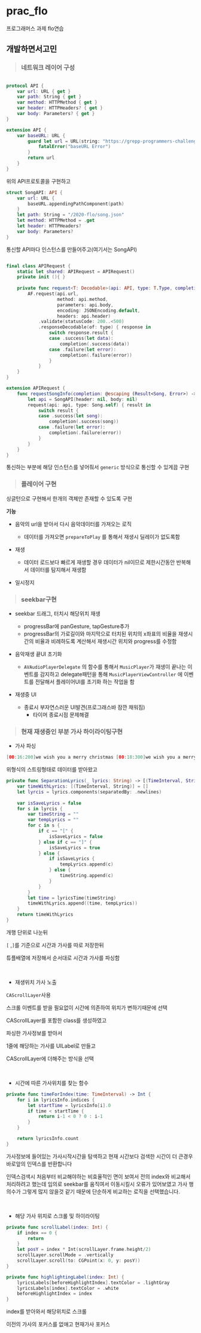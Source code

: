 # prac_flo
프로그래머스 과제 flo연습



## 개발하면서고민

> ### 네트워크 레이어 구성

``` swift

protocol API {
    var url: URL { get }
    var path: String { get }
    var method: HTTPMethod { get }
    var header: HTTPHeaders? { get }
    var body: Parameters? { get }
}

extension API {
    var baseURL: URL {
        guard let url = URL(string: "https://grepp-programmers-challenges.s3.ap-northeast-2.amazonaws.com") else {
            fatalError("baseURL Error")
        }
        return url
    }
}
```

위의 API프로토콜을 구현하고

``` swift
struct SongAPI: API {
    var url: URL {
        baseURL.appendingPathComponent(path)
    }
    let path: String = "/2020-flo/song.json"
    let method: HTTPMethod = .get
    let header: HTTPHeaders?
    var body: Parameters?
}
```

통신할 API마다 인스턴스를 만들어주고(여기서는 SongAPI)

```swift

final class APIRequest {
    static let shared: APIRequest = APIRequest()
    private init (){ }
  
    private func request<T: Decodable>(api: API, type: T.Type, completion: @escaping (Result<T, Error>) -> Void) {
        AF.request(api.url,
                   method: api.method,
                   parameters: api.body,
                   encoding: JSONEncoding.default,
                   headers: api.header)
            .validate(statusCode: 200..<500)
            .responseDecodable(of: type) { response in
                switch response.result {
                case .success(let data):
                    completion(.success(data))
                case .failure(let error):
                    completion(.failure(error))
                }
            }
    }
}

extension APIRequest {
    func requestSongInfo(completion: @escaping (Result<Song, Error>) -> Void) {
        let api = SongAPI(header: nil, body: nil)
        request(api: api, type: Song.self) { result in
            switch result {
            case .success(let song):
                completion(.success(song))
            case .failure(let error):
                completion(.failure(error))
            }
        }
    }
}
```

통신하는 부분에 해당 인스턴스를 넣어줘서 `generic` 방식으로 통신할 수 있게끔 구현



> ### 플레이어 구현

싱글턴으로 구현해서 한개의 객체만 존재할 수 있도록 구현

**기능**

* 음악의 url을 받아서 다시 음악데이터를 가져오는 로직
  * 데이터를 가져오면 `prepareToPlay` 를 통해서 재생시 딜레이가 없도록함

* 재생
  * 데이터 로드보다 빠르게 재생할 경우 데이터가 nil이므로 제한시간동안 반복해서 데이터를 탐지해서 재생함

* 일시정지



> ### seekbar구현

* seekbar 드래그, 터치시 해당위치 재생
  * progressBar에 panGesture, tapGesture추가
  * progressBar의 가로길이와 마지막으로 터치된 위치의 x좌표의 비율을 재생시간의 비율과 비례하도록 계산해서 재생시간 위치와 progress를 수정함

* 음악재생 끝UI 초기화
  * `AVAudioPlayerDelegate` 의 함수를 통해서 `MusicPlayer`가 재생이 끝나는 이벤트를 감지하고 delegate패턴을 통해 `MusicPlayerViewController` 에 이벤트를 전달해서 플레이어UI를 초기화 하는 작업을 함

* 재생중 UI
  * 종료시 부자연스러운 UI발견(프로그래스바 잠깐 채워짐)
    * 타이머 종료시점 문제해결




> ### 현재 재생중인 부분 가사 하이라이팅구현

* 가사 파싱

``` swift
[00:16:200]we wish you a merry christmas [00:18:300]we wish you a merry christmas [00:21:100]we wish you a merry christmas [00:23:600]and a happy new year
```

위형식의 스트링형태로 데이터를 받아왔고

``` swift
private func SeparationLyrics(_ lyrics: String) -> [(TimeInterval, String)] {
    var timeWithLyrics: [(TimeInterval, String)] = []
    let lyrcis = lyrics.components(separatedBy: .newlines)
    
    var isSaveLyrics = false
    for s in lyrcis {
        var timeString = ""
        var tempLyrics = ""
        for c in s {
            if c == "[" {
                isSaveLyrics = false
            } else if c == "]" {
                isSaveLyrics = true
            } else {
                if isSaveLyrics {
                    tempLyrics.append(c)
                } else {
                    timeString.append(c)
                }
            }
        }
        let time = lyricsTime(timeString)
        timeWithLyrics.append((time, tempLyrics))
    }
    return timeWithLyrics
}
```

개행 단위로 나눈뒤

`[` ,`]`를 기준으로 시간과 가사를 따로 저장한뒤

튜플배열에 저장해서 순서대로 시간과 가사를 파싱함



</br>



* 재생위치 가사 노출

`CAScrollLayer`사용

스크롤 이벤트를 받을 필요없이 시간에 의존하여 위치가 변하기때문에 선택

CAScrollLayer를 포함한 class를 생성하였고

파싱한 가사정보를 받아서

1줄에 해당하는 가사를 UILabel로 만들고

CAScrollLayer에 더해주는 방식을 선택



</br>



* 시간에 따른 가사위치를 찾는 함수

``` swift
private func timeForIndex(time: TimeInterval) -> Int {
    for i in lyricsInfo.indices {
        let startTime = lyricsInfo[i].0
        if time < startTime {
            return i-1 < 0 ? 0 : i-1
        }
    }

    return lyricsInfo.count
}
```

가사정보에 들어있는 가사시작시간을 탐색하고
현재 시간보다 검색한 시간이 더 큰경우 바로앞의 인덱스를 반환합니다

인덱스검색시 처음부터 비교해야하는 비효율적인 면이 보여서
전의 index와 비교해서 처리하려고 했는데 임의로 seekbar를 움직여서 이동시킬시 오류가 있어보였고 가사 행의수가 그렇게 많지 않을것 같기 때문에 단순하게 비교하는 로직을 선택했습니다.



</br>



* 해당 가사 위치로 스크롤 및 하이라이팅

``` swift
private func scrollLabel(index: Int) {
    if index == 0 {
        return
    }
    let posY = index * Int(scrollLayer.frame.height/2)
    scrollLayer.scrollMode = .vertically
    scrollLayer.scroll(to: CGPoint(x: 0, y: posY))
}

private func highlightingLabel(index: Int) {
    lyricsLabels[beforeHighlightIndex].textColor = .lightGray
    lyricsLabels[index].textColor = .white
    beforeHighlightIndex = index
}
```

index를 받아와서 해당위치로 스크롤

이전의 가사의 포커스를 없애고 현재가사 포커스


